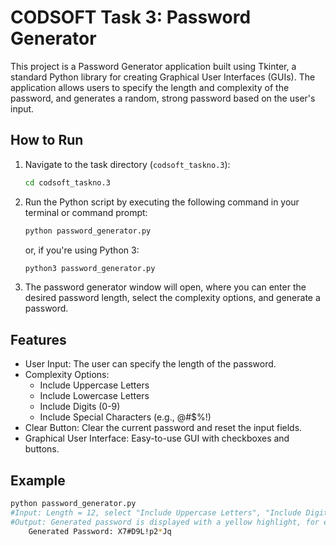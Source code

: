 # CODSOFT Task 3: Password Generator

This project is a Password Generator application built using Tkinter, a standard Python library for creating Graphical User Interfaces (GUIs). The application allows users to specify the length and complexity of the password, and generates a random, strong password based on the user's input.

## How to Run

1. Navigate to the task directory (`codsoft_taskno.3`):
   
    ```bash
   cd codsoft_taskno.3
    ```

3. Run the Python script by executing the following command in your terminal or command prompt:
   
    ```bash
    python password_generator.py
    ```
    
   or, if you're using Python 3:

    ```bash
    python3 password_generator.py
    ```

5. The password generator window will open, where you can enter the desired password length, select the complexity options, and generate a password.

## Features

- User Input: The user can specify the length of the password.
- Complexity Options:
    - Include Uppercase Letters
    - Include Lowercase Letters
    - Include Digits (0-9)
    - Include Special Characters (e.g., @#$%!)
- Clear Button: Clear the current password and reset the input fields.
- Graphical User Interface: Easy-to-use GUI with checkboxes and buttons.


## Example

```bash
python password_generator.py
#Input: Length = 12, select "Include Uppercase Letters", "Include Digits", and "Include Special Characters".
#Output: Generated password is displayed with a yellow highlight, for example:
    Generated Password: X7#D9L!p2*Jq
